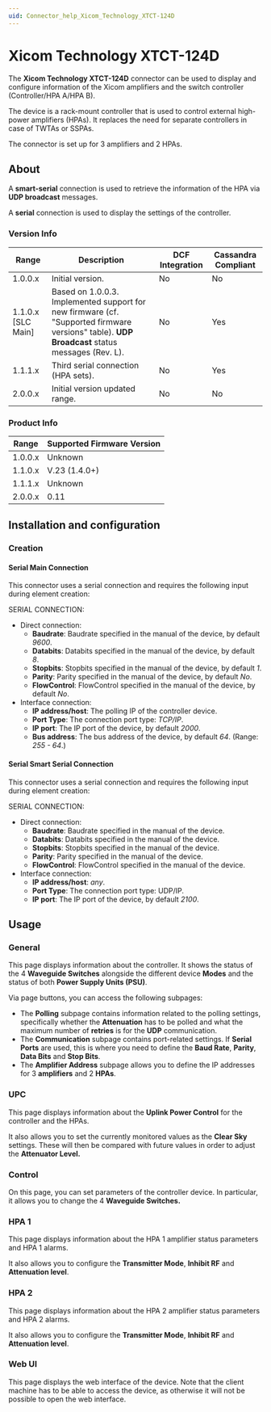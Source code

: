 ```yaml
---
uid: Connector_help_Xicom_Technology_XTCT-124D
---
```


# Xicom Technology XTCT-124D

The **Xicom Technology XTCT-124D** connector can be used to display and configure information of the Xicom amplifiers and the switch controller (Controller/HPA A/HPA B).

The device is a rack-mount controller that is used to control external high-power amplifiers (HPAs). It replaces the need for separate controllers in case of TWTAs or SSPAs.

The connector is set up for 3 amplifiers and 2 HPAs.

## About

A **smart-serial** connection is used to retrieve the information of the HPA via **UDP broadcast** messages.

A **serial** connection is used to display the settings of the controller.

### Version Info

| **Range**     | **Description**                                                                                                                               | **DCF Integration** | **Cassandra Compliant** |
|----------------------|-----------------------------------------------------------------------------------------------------------------------------------------------|---------------------|-------------------------|
| 1.0.0.x              | Initial version.                                                                                                                              | No                  | No                      |
| 1.1.0.x [SLC Main]   | Based on 1.0.0.3. Implemented support for new firmware (cf. "Supported firmware versions" table). **UDP Broadcast** status messages (Rev. L). | No                  | Yes                     |
| 1.1.1.x              | Third serial connection (HPA sets).                                                                                                           | No                  | Yes                     |
| 2.0.0.x              | Initial version updated range.                                                                                                                | No                  | No                      |

### Product Info

| Range | Supported Firmware Version |
|------------------|-----------------------------|
| 1.0.0.x          | Unknown                     |
| 1.1.0.x          | V.23 (1.4.0+)               |
| 1.1.1.x          | Unknown                     |
| 2.0.0.x          | 0.11                        |

## Installation and configuration

### Creation

#### Serial Main Connection

This connector uses a serial connection and requires the following input during element creation:

SERIAL CONNECTION:

- Direct connection:
  - **Baudrate**: Baudrate specified in the manual of the device, by default *9600*.
  - **Databits**: Databits specified in the manual of the device, by default *8*.
  - **Stopbits**: Stopbits specified in the manual of the device, by default *1*.
  - **Parity**: Parity specified in the manual of the device, by default *No*.
  - **FlowControl**: FlowControl specified in the manual of the device, by default *No*.
- Interface connection:
  - **IP address/host**: The polling IP of the controller device.
  - **Port Type**: The connection port type: *TCP/IP*.
  - **IP port**: The IP port of the device, by default *2000*.
  - **Bus address**: The bus address of the device, by default *64*. (Range: *255 - 64*.)

#### Serial Smart Serial Connection

This connector uses a serial connection and requires the following input during element creation:

SERIAL CONNECTION:

- Direct connection:
  - **Baudrate**: Baudrate specified in the manual of the device.
  - **Databits**: Databits specified in the manual of the device.
  - **Stopbits**: Stopbits specified in the manual of the device.
  - **Parity**: Parity specified in the manual of the device.
  - **FlowControl**: FlowControl specified in the manual of the device.
- Interface connection:
  - **IP address/host**: *any*.
  - **Port Type**: The connection port type: UDP/IP.
  - **IP port**: The IP port of the device, by default *2100*.

## Usage

### General

This page displays information about the controller. It shows the status of the 4 **Waveguide Switches** alongside the different device **Modes** and the status of both **Power Supply Units (PSU)**.

Via page buttons, you can access the following subpages:

- The **Polling** subpage contains information related to the polling settings, specifically whether the **Attenuation** has to be polled and what the maximum number of **retries** is for the **UDP** communication.
- The **Communication** subpage contains port-related settings. If **Serial Ports** are used, this is where you need to define the **Baud Rate**, **Parity**, **Data Bits** and **Stop Bits**.
- The **Amplifier Address** subpage allows you to define the IP addresses for 3 **amplifiers** and 2 **HPAs**.

### UPC

This page displays information about the **Uplink Power Control** for the controller and the HPAs.

It also allows you to set the currently monitored values as the **Clear Sky** settings. These will then be compared with future values in order to adjust the **Attenuator Level.**

### Control

On this page, you can set parameters of the controller device. In particular, it allows you to change the 4 **Waveguide Switches.**

### HPA 1

This page displays information about the HPA 1 amplifier status parameters and HPA 1 alarms.

It also allows you to configure the **Transmitter Mode**, **Inhibit RF** and **Attenuation level**.

### HPA 2

This page displays information about the HPA 2 amplifier status parameters and HPA 2 alarms.

It also allows you to configure the **Transmitter Mode**, **Inhibit RF** and **Attenuation level**.

### Web UI

This page displays the web interface of the device. Note that the client machine has to be able to access the device, as otherwise it will not be possible to open the web interface.
